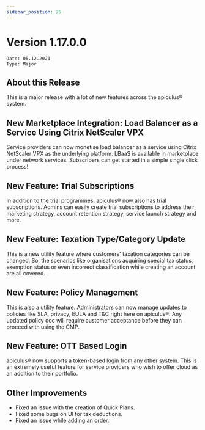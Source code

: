 ```yaml
---
sidebar_position: 25
---
```

# Version 1.17.0.0
```
Date: 06.12.2021
Type: Major
```

## About this Release

This is a major release with a lot of new features across the apiculus® system.

## New Marketplace Integration: Load Balancer as a Service Using Citrix NetScaler VPX

Service providers can now monetise load balancer as a service using Citrix NetScaler VPX as the underlying platform. LBaaS is available in marketplace under network services. Subscribers can get started in a simple single click process!

## New Feature: Trial Subscriptions

In addition to the trial programmes, apiculus® now also has trial subscriptions. Admins can easily create trial subscriptions to address their marketing strategy, account retention strategy, service launch strategy and more.

## New Feature: Taxation Type/Category Update

This is a new utility feature where customers' taxation categories can be changed. So, the scenarios like organisations acquiring special tax status, exemption status or even incorrect classification while creating an account are all covered.

## New Feature: Policy Management

This is also a utility feature. Administrators can now manage updates to policies like SLA, privacy, EULA and T&C right here on apiculus®. Any updated policy doc will require customer acceptance before they can proceed with using the CMP.

## New Feature: OTT Based Login

apiculus® now supports a token-based login from any other system. This is an extremely useful feature for service providers who wish to offer cloud as an addition to their portfolio.

## Other Improvements

- Fixed an issue with the creation of Quick Plans.
- Fixed some bugs on UI for tax deductions.
- Fixed an issue while adding an order.